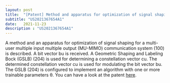 ```yaml
---
layout: post
title:  "[Patent] Method and apparatus for optimization of signal shaping for a multi-user multiple input multiple output (MU-MIMO) communication system"
subtitle: "US2021367654A1"
date:   2021-11-23
description : "US2021367654A1"
---
```


A method and an apparatus for optimization of signal shaping for a multi-user multiple input multiple output (MU-MIMO) communication system (100) is described. A bit vector bu is received. A Geometric Shaping and Labeling Bock (GSLB) (204) is used for determining a constellation vector cu. The determined constellation vector cu is used for modulating the bit vector bu. The GSLB (204) is configured to implement an algorithm with one or more trainable parameters θ.
You can have a look at the patent [here](https://worldwide.espacenet.com/patent/search/family/075887844/publication/EP3913816A1?q=Mathieu%20Goutay).




